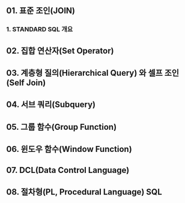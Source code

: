 ## 01. 표준 조인(JOIN)

### 1. STANDARD SQL 개요

> 

## 02. 집합 연산자(Set Operator)

> 

## 03. 계층형 질의(Hierarchical Query) 와 셀프 조인(Self Join)

> 

## 04. 서브 쿼리(Subquery)

> 

## 05. 그룹 함수(Group Function)

> 

## 06. 윈도우 함수(Window Function)

> 

## 07. DCL(Data Control Language)

> 

## 08. 절차형(PL, Procedural Language) SQL

> 

